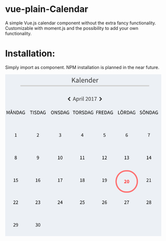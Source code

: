 # vue-plain-Calendar
A simple Vue.js calendar component without the extra fancy functionality.
Customizable with moment.js and the possibility to add your own functionality.

# Installation:
Simply import as component.
NPM installation is planned in the near future.

![example image](https://github.com/MartinPerssson/vue-plain-Calendar/blob/master/example%20image.png)
